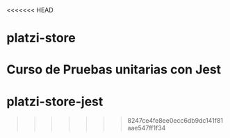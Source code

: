 <<<<<<< HEAD
# platzi-store
Curso de Pruebas unitarias con Jest
=======
# platzi-store-jest
>>>>>>> 8247ce4fe8ee0ecc6db9dc141f81aae547ff1f34
